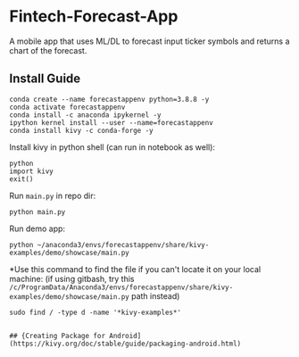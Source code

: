 # Fintech-Forecast-App
A mobile app that uses ML/DL to forecast input ticker symbols and returns a chart of the forecast.

## Install Guide
```
conda create --name forecastappenv python=3.8.8 -y
conda activate forecastappenv
conda install -c anaconda ipykernel -y
ipython kernel install --user --name=forecastappenv
conda install kivy -c conda-forge -y
```
Install kivy in python shell (can run in notebook as well):
```
python
import kivy
exit()
```
Run `main.py` in repo dir:
```
python main.py
```


Run demo app:
```
python ~/anaconda3/envs/forecastappenv/share/kivy-examples/demo/showcase/main.py
```
*Use this command to find the file if you can't locate it on your local machine:
(if using gitbash, try this `/c/ProgramData/Anaconda3/envs/forecastappenv/share/kivy-examples/demo/showcase/main.py` path instead)
```
sudo find / -type d -name '*kivy-examples*'


## {Creating Package for Android](https://kivy.org/doc/stable/guide/packaging-android.html)


```
